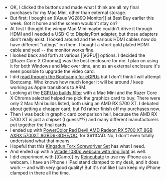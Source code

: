 - OK, I clicked the buttons and made what I think are all my final purchases for my Mac Mini, other than external storage.
- But first: I bought an [[Asus VG289Q Monitor]] at Best Buy earlier this week. Got it home and the screen wouldn't stay on?
- At first I thought the wimpy Mac Mini maybe couldn't drive it through HDMI and I needed a USB-C to DisplayPort adapter, but those adapters don't really exist. I looked around and the various HDMI cables now do have different "ratings" on them. I bought a short gold plated HDMI cable and yes! -- the monitor works fine.
- I looked back and forth at various [[eGPU]] options. I decided the [[Razer Core X Chroma]] was the best enclosure for me. I plan on using it for both Windows and Mac over time, and as an external enclosure it's even possible to upgrade the video card.
- I did [read through the Bootcamp for eGPUs](https://egpu.io/boot-camp-egpu-setup-guide/) but I don't think I will attempt Bootcamp. Who knows how much longer it will be around / keep working as Apple transitions to ARM.
- Looking at the [EGPU.io builds filter](https://egpu.io/best-external-graphics-card-builds/) with a Mac Mini and the Razer Core X Chroma selected helped me pick the graphics card to buy. There were only 2 Mac Mini builds listed, both using an AMD RX 5700 XT. I debated about getting a cheaper card, but I'd rather finish off my purchases now.
- Then I was back in graphic card comparison hell, because the AMD RX 5700 XT is just a chipset 
  (I guess???) and many different manufacturers put together the final cards.
- I ended up with [PowerColor Red Devil AMD Radeon RX 5700 XT 8GB AXRX 5700XT 8GBD6-3DHE/OC](https://www.amazon.ca/gp/product/B07WP6TYQ3/), for $611CAD. No, I don't even totally understand what that means.
- Hopeful that this [Kingsdun Torx Screwdriver Set](https://www.amazon.ca/gp/product/B00MUJU33S/) has what I need.
- And ended up with a [Vitade 1080p webcam with ring light](https://www.amazon.ca/gp/product/B07RRZQBRN/) as well.
- I did experiment with [[Camo]] by [Reincubate](https://reincubate.com/camo/) to use my iPhone as a webcam. I have an iPhone / iPad stand clamped to my desk, and it does work -- and with very good quality! But it's not like I can keep my iPhone clamped in there all the time.